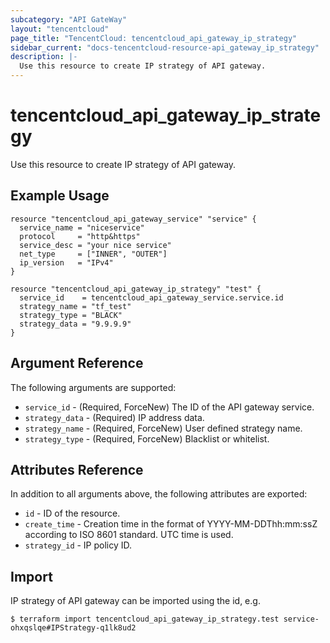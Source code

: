 ```yaml
---
subcategory: "API GateWay"
layout: "tencentcloud"
page_title: "TencentCloud: tencentcloud_api_gateway_ip_strategy"
sidebar_current: "docs-tencentcloud-resource-api_gateway_ip_strategy"
description: |-
  Use this resource to create IP strategy of API gateway.
---
```


# tencentcloud_api_gateway_ip_strategy

Use this resource to create IP strategy of API gateway.

## Example Usage

```hcl
resource "tencentcloud_api_gateway_service" "service" {
  service_name = "niceservice"
  protocol     = "http&https"
  service_desc = "your nice service"
  net_type     = ["INNER", "OUTER"]
  ip_version   = "IPv4"
}

resource "tencentcloud_api_gateway_ip_strategy" "test" {
  service_id    = tencentcloud_api_gateway_service.service.id
  strategy_name = "tf_test"
  strategy_type = "BLACK"
  strategy_data = "9.9.9.9"
}
```

## Argument Reference

The following arguments are supported:

* `service_id` - (Required, ForceNew) The ID of the API gateway service.
* `strategy_data` - (Required) IP address data.
* `strategy_name` - (Required, ForceNew) User defined strategy name.
* `strategy_type` - (Required, ForceNew) Blacklist or whitelist.

## Attributes Reference

In addition to all arguments above, the following attributes are exported:

* `id` - ID of the resource.
* `create_time` - Creation time in the format of YYYY-MM-DDThh:mm:ssZ according to ISO 8601 standard. UTC time is used.
* `strategy_id` - IP policy ID.


## Import

IP strategy of API gateway can be imported using the id, e.g.

```
$ terraform import tencentcloud_api_gateway_ip_strategy.test service-ohxqslqe#IPStrategy-q1lk8ud2
```

